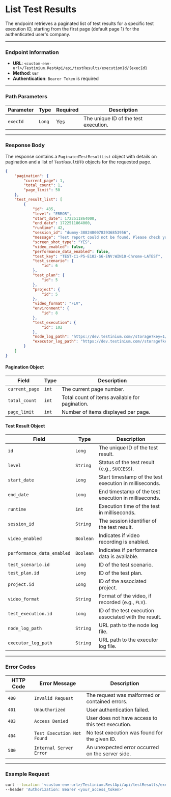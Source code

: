 # List Test Results

The endpoint retrieves a paginated list of test results for a specific test execution ID, starting from the first page (default page 1) for the authenticated user's company.

***

### Endpoint Information

* **URL**: `<custom-env-url>/Testinium.RestApi/api/testResults/executionId/{execId}`
* **Method**: `GET`
* **Authentication**: `Bearer Token` is required

***

### Path Parameters

| Parameter | Type   | Required | Description                          |
| --------- | ------ | -------- | ------------------------------------ |
| `execId`  | `Long` | Yes      | The unique ID of the test execution. |

***

### Response Body

The response contains a `PaginatedTestResultList` object with details on pagination and a list of `TestResultDTO` objects for the requested page.

```json
{
    "pagination": {
        "current_page": 1,
        "total_count": 1,
        "page_limit": 50
    },
    "test_result_list": [
        {
            "id": 435,
            "level": "ERROR",
            "start_date": 1722511864000,
            "end_date": 1722511864000,
            "runtime": 42,
            "session_id": "dummy-38824800783936853956",
            "message": "Test report could not be found. Please check your executor log.",
            "screen_shot_type": "YES",
            "video_enabled": false,
            "performance_data_enabled": false,
            "test_key": "TEST-C1-P5-E102-S6-ENV:WIN10-Chrome-LATEST",
            "test_scenario": {
                "id": 6
            },
            "test_plan": {
                "id": 5
            },
            "project": {
                "id": 5
            },
            "video_format": "FLV",
            "environment": {
                "id": 8
            },
            "test_execution": {
                "id": 102
            },
            "node_log_path": "https://dev.testinium.com//storage?key=1/2024/08/01/dummy-38824800783936853956/node.log",
            "executor_log_path": "https://dev.testinium.com//storage?key=1/2024/08/01/dummy-38824800783936853956/testResult.log"
        }
    ]
}
```

#### Pagination Object

| Field          | Type  | Description                                    |
| -------------- | ----- | ---------------------------------------------- |
| `current_page` | `int` | The current page number.                       |
| `total_count`  | `int` | Total count of items available for pagination. |
| `page_limit`   | `int` | Number of items displayed per page.            |

#### Test Result Object

| Field                      | Type      | Description                                            |
| -------------------------- | --------- | ------------------------------------------------------ |
| `id`                       | `Long`    | The unique ID of the test result.                      |
| `level`                    | `String`  | Status of the test result (e.g., `SUCCESS`).           |
| `start_date`               | `Long`    | Start timestamp of the test execution in milliseconds. |
| `end_date`                 | `Long`    | End timestamp of the test execution in milliseconds.   |
| `runtime`                  | `int`     | Execution time of the test in milliseconds.            |
| `session_id`               | `String`  | The session identifier of the test result.             |
| `video_enabled`            | `Boolean` | Indicates if video recording is enabled.               |
| `performance_data_enabled` | `Boolean` | Indicates if performance data is available.            |
| `test_scenario.id`         | `Long`    | ID of the test scenario.                               |
| `test_plan.id`             | `Long`    | ID of the test plan.                                   |
| `project.id`               | `Long`    | ID of the associated project.                          |
| `video_format`             | `String`  | Format of the video, if recorded (e.g., `FLV`).        |
| `test_execution.id`        | `Long`    | ID of the test execution associated with the result.   |
| `node_log_path`            | `String`  | URL path to the node log file.                         |
| `executor_log_path`        | `String`  | URL path to the executor log file.                     |

***

### Error Codes

| HTTP Code | Error Message              | Description                                       |
| --------- | -------------------------- | ------------------------------------------------- |
| `400`     | `Invalid Request`          | The request was malformed or contained errors.    |
| `401`     | `Unauthorized`             | User authentication failed.                       |
| `403`     | `Access Denied`            | User does not have access to this test execution. |
| `404`     | `Test Execution Not Found` | No test execution was found for the given ID.     |
| `500`     | `Internal Server Error`    | An unexpected error occurred on the server side.  |

***

### Example Request

```bash
curl --location '<custom-env-url>/Testinium.RestApi/api/testResults/executionId/{execId}' \
--header 'Authorization: Bearer <your_access_token>'
```
